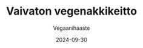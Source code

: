 ---
title: "Vaivaton vegenakkikeitto"
image: "https://vegaanibotti.lauravuo.me/2024/09/2024-09-30_small.png"
date: 2024-09-30
receipt_url: "https://vegaanihaaste.fi/reseptit/vaivaton-vegenakkikeitto"
author: "Vegaanihaaste"
---